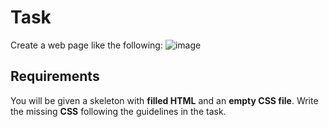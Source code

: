 # Task
Create a web page like the following:
![image](https://user-images.githubusercontent.com/85792514/170825448-e70cc4c0-dbd1-41f8-a32c-a88970480576.png)

## Requirements
You will be given a skeleton with **filled HTML** and an **empty CSS file**. Write the missing **CSS** following the guidelines in the task.